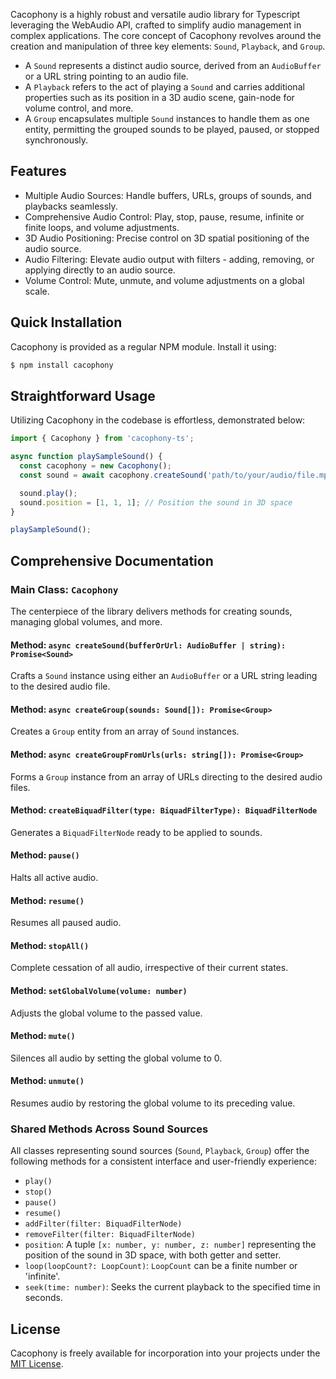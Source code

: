 Cacophony is a highly robust and versatile audio library for Typescript leveraging the WebAudio API, crafted to simplify audio management in complex applications. The core concept of Cacophony revolves around the creation and manipulation of three key elements: `Sound`, `Playback`, and `Group`.

- A `Sound` represents a distinct audio source, derived from an `AudioBuffer` or a URL string pointing to an audio file.
- A `Playback` refers to the act of playing a `Sound` and carries additional properties such as its position in a 3D audio scene, gain-node for volume control, and more.
- A `Group` encapsulates multiple `Sound` instances to handle them as one entity, permitting the grouped sounds to be played, paused, or stopped synchronously.

## Features

- Multiple Audio Sources: Handle buffers, URLs, groups of sounds, and playbacks seamlessly.
- Comprehensive Audio Control: Play, stop, pause, resume, infinite or finite loops, and volume adjustments.
- 3D Audio Positioning: Precise control on 3D spatial positioning of the audio source.
- Audio Filtering: Elevate audio output with filters - adding, removing, or applying directly to an audio source.
- Volume Control: Mute, unmute, and volume adjustments on a global scale.

## Quick Installation

Cacophony is provided as a regular NPM module. Install it using:

```bash
$ npm install cacophony
```

## Straightforward Usage

Utilizing Cacophony in the codebase is effortless, demonstrated below:

```typescript
import { Cacophony } from 'cacophony-ts';

async function playSampleSound() {
  const cacophony = new Cacophony();
  const sound = await cacophony.createSound('path/to/your/audio/file.mp3');

  sound.play();
  sound.position = [1, 1, 1]; // Position the sound in 3D space
}

playSampleSound();
```

## Comprehensive Documentation

### Main Class: `Cacophony`

The centerpiece of the library delivers methods for creating sounds, managing global volumes, and more.

#### Method: `async createSound(bufferOrUrl: AudioBuffer | string): Promise<Sound>`

Crafts a `Sound` instance using either an `AudioBuffer` or a URL string leading to the desired audio file.

#### Method: `async createGroup(sounds: Sound[]): Promise<Group>`

Creates a `Group` entity from an array of `Sound` instances.

#### Method: `async createGroupFromUrls(urls: string[]): Promise<Group>`

Forms a `Group` instance from an array of URLs directing to the desired audio files.

#### Method: `createBiquadFilter(type: BiquadFilterType): BiquadFilterNode`

Generates a `BiquadFilterNode` ready to be applied to sounds.

#### Method: `pause()`

Halts all active audio.

#### Method: `resume()`

Resumes all paused audio.

#### Method: `stopAll()`

Complete cessation of all audio, irrespective of their current states.

#### Method: `setGlobalVolume(volume: number)`

Adjusts the global volume to the passed value.

#### Method: `mute()`

Silences all audio by setting the global volume to 0.

#### Method: `unmute()`

Resumes audio by restoring the global volume to its preceding value.

### Shared Methods Across Sound Sources

All classes representing sound sources (`Sound`, `Playback`, `Group`) offer the following methods for a consistent interface and user-friendly experience:

- `play()`
- `stop()`
- `pause()`
- `resume()`
- `addFilter(filter: BiquadFilterNode)`
- `removeFilter(filter: BiquadFilterNode)`
- `position`: A tuple `[x: number, y: number, z: number]` representing the position of the sound in 3D space, with both getter and setter.
- `loop(loopCount?: LoopCount)`: `LoopCount` can be a finite number or 'infinite'.
- `seek(time: number)`: Seeks the current playback to the specified time in seconds.

## License

Cacophony is freely available for incorporation into your projects under the [MIT License](LICENSE.txt).
